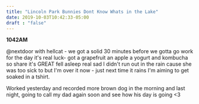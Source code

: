 ```yaml
---
title: "Lincoln Park Bunnies Dont Know Whats in the Lake"
date: 2019-10-03T10:42:33-05:00
draft : "false"
---
```



**1042AM**

@nextdoor with hellcat - we got a solid 30 minutes before we gotta go work for the day it's real luck- got a grapefruit an apple a yogurt and kombucha so share it's GREAT  fell asleep real sad I didn't run out in the rain cause she was too sick to but I'm over it now - just next time it rains I'm aiming to get soaked in a tshirt.

Worked yesterday and recorded more brown dog in the morning and last night, going to call my dad again soon and see how his day is going <3  
